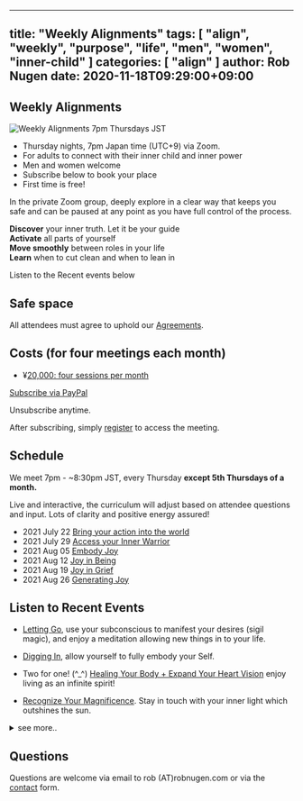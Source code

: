 
---
title: "Weekly Alignments"
tags: [ "align", "weekly", "purpose", "life", "men", "women", "inner-child" ]
categories: [ "align" ]
author: Rob Nugen
date: 2020-11-18T09:29:00+09:00
---

## Weekly Alignments ##

<img
src="//b.robnugen.com/blog/2020/2020_nov_23_weekly_alignments_title.jpg"
alt="Weekly Alignments 7pm Thursdays JST"
class="title" />

* Thursday nights, 7pm Japan time (UTC+9) via Zoom.
* For adults to connect with their inner child and inner power
* Men and women welcome
* Subscribe below to book your place
* First time is free!

In the private Zoom group, deeply explore in a clear way that keeps
you safe and can be paused at any point as you have full control of
the process.

**Discover** your inner truth. Let it be your guide
<br>**Activate** all parts of yourself
<br>**Move smoothly** between roles in your life
<br>**Learn** when to cut clean and when to lean in

Listen to the Recent events below


## Safe space ##

All attendees must agree to uphold our [Agreements](agreements).

## Costs (for four meetings each month) ##

* ¥[20,000: four sessions per month](https://www.paypal.com/webapps/billing/plans/subscribe?plan_id=P-43S50560BE9974917L63H7VA)

[Subscribe via PayPal](https://www.paypal.com/webapps/billing/plans/subscribe?plan_id=P-43S50560BE9974917L63H7VA)

Unsubscribe anytime.

After subscribing, simply [register](registration/) to access the meeting.

## Schedule ##

We meet 7pm - ~8:30pm JST, every Thursday **except 5th Thursdays of a month.**

Live and interactive, the curriculum will adjust based on attendee questions and input.  Lots of clarity and positive energy assured!

* 2021 July 22 [Bring your action into the world](/events/2021/07/22weekly-alignment-accessing-our-outer-warrior)
* 2021 July 29 [Access your Inner Warrior](/events/2021/07/29weekly-alignment-accessing-our-inner-warrior)
* 2021 Aug 05 [Embody Joy](/events/2021/08/05weekly-alignment-embody-joy)
* 2021 Aug 12 [Joy in Being](/events/2021/08/12weekly-alignment-being-joy)
* 2021 Aug 19 [Joy in Grief](/events/2021/08/19weekly-alignment-joy-within-grief)
* 2021 Aug 26 [Generating Joy](/events/2021/08/26weekly-alignment-generating-joy)

## Listen to Recent Events ##

* [Letting Go](/blog/2021/02/11/weekly-alignment-letting-go/), use your subconscious to manifest your desires (sigil magic), and enjoy a meditation allowing new things in to your life.

* [Digging In](/blog/2021/02/04/weekly-alignment-digging-in/), allow yourself to fully embody your Self.

* Two for one!  (^_^) [Healing Your Body + Expand Your Heart Vision](/blog/2021/01/28/weekly-alignment-healing-your-body-and-expand-heart-vision/) enjoy living as an infinite spirit!

* [Recognize Your Magnificence](/blog/2021/01/21/weekly-alignment-recognize-your-magnificence/).  Stay in touch with your inner light which outshines the sun.

<details>
<summary>see more..</summary>

* [You have everything you need to do all you want.](/blog/2021/01/14/weekly-alignment-you-are-enough/)  You are enough.

* [Achieve goals in 2021 with insights from your future self.](/blog/2021/01/07/weekly-alignment-receiving-insight-from-our-future-self/)  Your future self has already done it!

* [What parts of ourselves can we release as we go into 2021?](/blog/2020/12/24/weekly-alignment-releasing-old-energy/)  What
  will we have to give up?  What can we gain?

* [Listening to our Self in realtime](/blog/2020/12/17/weekly-alignment-listening-to-our-self-in-realtime/).  How do we stay connected to
  higher self voice when things are going awry?

* [Who are we without our past self or future self?](/blog/2020/12/10/weekly-alignment-who-are-we-outside-of-time/)  What opportunities
    does this awareness offer?

* [Discover Your Super Power](/blog/2020/12/03/weekly-alignments-discover-your-super-power/).  What innate power do you have without even knowing it?

* [Interactive look at life from outside of Time](/blog/2020/11/26/weekly-alignment-discovering-our-deepest-desire/).  We will move in and
    out of different locations in our (life)time-space continuum.  [Find your deepest desire](/blog/2020/11/26/weekly-alignment-discovering-our-deepest-desire/)

* [Regain Control of Your Life](/blog/2020/11/19/livestream-replay-regain-control-of-your-life/)
    Discover patterns from the highest possible perspective. Experience
    life outside of time itself. Learn who you are within time.

* [Finding Your Life Purpose](/blog/2020/11/12/finding-your-life-purpose-video-replay/)
  Discover how unmet needs saps your energy.  Find what brings your
  inner power back into your life!

* [Healing Your Inner Child](/blog/2020/11/02/healing-inner-child-free-online-workshop/)
  Understand your inner child. Meet your inner child and discover
  what they need. Learn 3 simple steps to recovering your inner
  power.

</details>

## Questions ##

Questions are welcome via email to rob (A<span>T</span>)robnugen.com or via the
[contact](/contact/) form.
